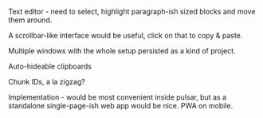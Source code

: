 Text editor - need to select, highlight paragraph-ish sized blocks and move them around. 

A scrollbar-like interface would be useful, click on that to copy & paste.

Multiple windows with the whole setup persisted as a kind of project. 

Auto-hideable clipboards

Chunk IDs, a la zigzag?

Implementation - would be most convenient inside pulsar, but as a standalone single-page-ish web app would be nice. PWA on mobile.